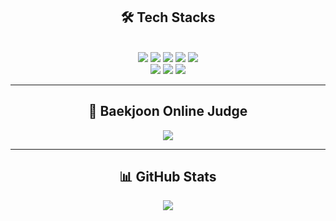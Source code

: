 <div align="center"> 
    <h2> 🛠️ Tech Stacks </h2>
    <br> 
    <div>
        <img src="https://img.shields.io/badge/C-A8B9CC?style=for-the-badge&logo=C&logoColor=white">
        <img src="https://img.shields.io/badge/Github-181717?style=for-the-badge&logo=Github&logoColor=white">
        <img src="https://img.shields.io/badge/Git-F05032?style=for-the-badge&logo=Git&logoColor=white">
        <img src="https://img.shields.io/badge/Java-007396?style=for-the-badge&logo=Java&logoColor=white">
        <img src="https://img.shields.io/badge/MySQL-4479A1?style=for-the-badge&logo=MySQL&logoColor=white">
        <br>
        <img src="https://img.shields.io/badge/Python-3776AB?style=for-the-badge&logo=Python&logoColor=white">
        <img src="https://img.shields.io/badge/Spring-6DB33F?style=for-the-badge&logo=Spring&logoColor=white">
        <img src="https://img.shields.io/badge/Spring Boot-6DB33F?style=for-the-badge&logo=Spring Boot&logoColor=white">
    </div>
</div>

---

<div align="center">
    <h2> 🏅 Baekjoon Online Judge </h2>
    <a href="https://solved.ac/백준아이디">
        <img src="http://mazassumnida.wtf/api/v2/generate_badge?boj=백준아이디"/>
    </a>
</div>

---

<div align="center">
    <h2> 📊 GitHub Stats </h2>
    <img src="https://github-readme-stats.vercel.app/api/top-langs/?username=깃허브아이디&layout=compact&bg_color=180,000000,&title_color=000000&text_color=000000" />
</div>
